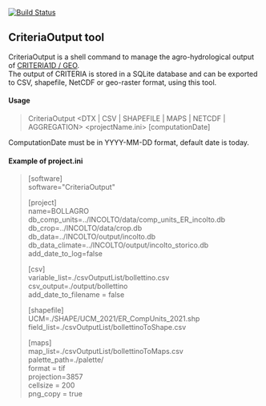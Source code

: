[![Build Status](https://copr.fedorainfracloud.org/coprs/simc/stable/package/CRITERIA1D/status_image/last_build.png)](https://copr.fedorainfracloud.org/coprs/simc/stable/package/agroTools/)

## CriteriaOutput tool
CriteriaOutput is a shell command to manage the agro-hydrological output of [CRITERIA1D / GEO](https://github.com/ARPA-SIMC/criteria1d).  
The output of CRITERIA is stored in a SQLite database and can be exported to CSV, shapefile, NetCDF or geo-raster format, using this tool.

#### Usage

>CriteriaOutput <DTX | CSV | SHAPEFILE | MAPS | NETCDF | AGGREGATION> <projectName.ini> [computationDate]

ComputationDate must be in YYYY-MM-DD format, default date is today.

#### Example of project.ini

>[software]  
software="CriteriaOutput"
>
>[project]  
name=BOLLAGRO
db_comp_units=../INCOLTO/data/comp_units_ER_incolto.db  
db_crop=../INCOLTO/data/crop.db  
db_data=../INCOLTO/output/incolto.db  
db_data_climate=../INCOLTO/output/incolto_storico.db  
add_date_to_log=false
>
>[csv]  
variable_list=./csvOutputList/bollettino.csv  
csv_output=./output/bollettino  
add_date_to_filename = false  
>
>[shapefile]  
UCM=./SHAPE/UCM_2021/ER_CompUnits_2021.shp  
field_list=./csvOutputList/bollettinoToShape.csv  
>
>[maps]  
map_list=./csvOutputList/bollettinoToMaps.csv  
palette_path=./palette/  
format = tif  
projection=3857  
cellsize = 200  
png_copy = true  
